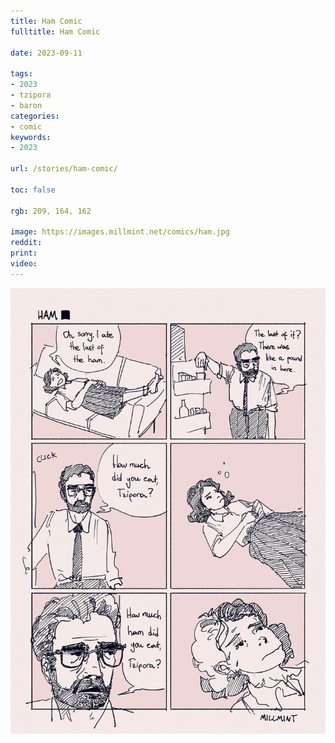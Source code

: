 ```yaml
---
title: Ham Comic
fulltitle: Ham Comic

date: 2023-09-11

tags:
- 2023
- tzipora
- baron
categories:
- comic
keywords:
- 2023

url: /stories/ham-comic/

toc: false

rgb: 209, 164, 162

image: https://images.millmint.net/comics/ham.jpg
reddit:
print:
video:
---
```

![comic page 1](/images/comics/ham.jpg)